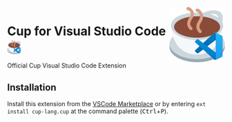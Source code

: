 <img src="https://raw.githubusercontent.com/cup-lang/vscode-cup/main/cup-vscode.png" width="128" align="right">

# Cup for Visual Studio Code <img src="https://raw.githubusercontent.com/cup-lang/vscode-cup/main/cup-vscode.png" width="32" height="32" align="center">
Official Cup Visual Studio Code Extension

## Installation
Install this extension from the [VSCode Marketplace](https://marketplace.visualstudio.com/items?itemName=cup-lang.cup) or by entering `ext install cup-lang.cup` at the command palette (<kbd>Ctrl</kbd>+<kbd>P</kbd>).
